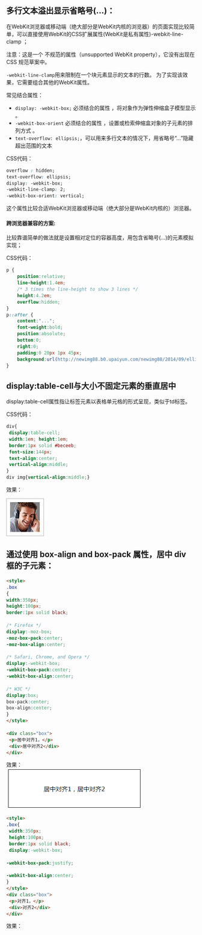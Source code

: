 ## 多行文本溢出显示省略号(…)：

在WebKit浏览器或移动端（绝大部分是WebKit内核的浏览器）的页面实现比较简单，可以直接使用WebKit的CSS扩展属性(WebKit是私有属性)-webkit-line-clamp ；

注意：这是一个 不规范的属性（unsupported WebKit property），它没有出现在 CSS 规范草案中。

`-webkit-line-clamp`用来限制在一个块元素显示的文本的行数。 为了实现该效果，它需要组合其他的WebKit属性。

常见结合属性：

  * `display: -webkit-box;` 必须结合的属性 ，将对象作为弹性伸缩盒子模型显示 。
  * `-webkit-box-orient` 必须结合的属性 ，设置或检索伸缩盒对象的子元素的排列方式 。
  * `text-overflow: ellipsis;`，可以用来多行文本的情况下，用省略号“…”隐藏超出范围的文本 
  
CSS代码：
```css
overflow : hidden;
text-overflow: ellipsis;
display: -webkit-box;
-webkit-line-clamp: 2;
-webkit-box-orient: vertical;
```
这个属性比较合适WebKit浏览器或移动端（绝大部分是WebKit内核的）浏览器。

#### 跨浏览器兼容的方案:

比较靠谱简单的做法就是设置相对定位的容器高度，用包含省略号(…)的元素模拟实现；

CSS代码：
```css
p {
    position:relative;
    line-height:1.4em;
    /* 3 times the line-height to show 3 lines */
    height:4.2em;
    overflow:hidden;
}
p::after {
    content:"...";
    font-weight:bold;
    position:absolute;
    bottom:0;
    right:0;
    padding:0 20px 1px 45px;
    background:url(http://newimg88.b0.upaiyun.com/newimg88/2014/09/ellipsis_bg.png) repeat-y;
}
```

## display:table-cell与大小不固定元素的垂直居中
display:table-cell属性指让标签元素以表格单元格的形式呈现，类似于td标签。

CSS代码：
```css
div{
 display:table-cell; 
 width:1em; height:1em; 
 border:1px solid #beceeb; 
 font-size:144px; 
 text-align:center; 
 vertical-align:middle;
} 
div img{vertical-align:middle;}
```
效果：

![](img/user02.jpg)

## 通过使用 box-align and box-pack 属性，居中 div 框的子元素：

```html
<style>
.box
{
width:350px;
height:100px;
border:1px solid black;
  
/* Firefox */
display:-moz-box;
-moz-box-pack:center;
-moz-box-align:center;

/* Safari, Chrome, and Opera */
display:-webkit-box;
-webkit-box-pack:center;
-webkit-box-align:center;

/* W3C */
display:box;
box-pack:center;
box-align:center;
}
</style>

<div class="box">
 <p>居中对齐1，</p>
 <div>居中对齐2</div>
</div>

```
效果：<br/>
![](img/box-pack.png)

```html
<style>
.box{
 width:350px;
 height:100px;
 border:1px solid black;
 display:-webkit-box;

-webkit-box-pack:justify;

-webkit-box-align:center;
}
</style>
<div class="box">
 <p>对齐1，</p>
 <div>对齐2</div>
</div>

```
效果：<br/>

